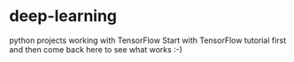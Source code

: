 # deep-learning
python projects working with TensorFlow
Start with TensorFlow tutorial first and then come back here to see what works :-)
